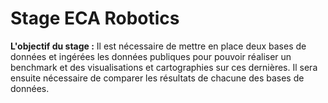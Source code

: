 # Stage ECA Robotics
 
**L'objectif du stage :**
Il est nécessaire de mettre en place deux bases de données et ingérées les données publiques pour pouvoir réaliser un benchmark et des visualisations et cartographies sur ces dernières. Il sera ensuite nécessaire de comparer les résultats de chacune des bases de données.

